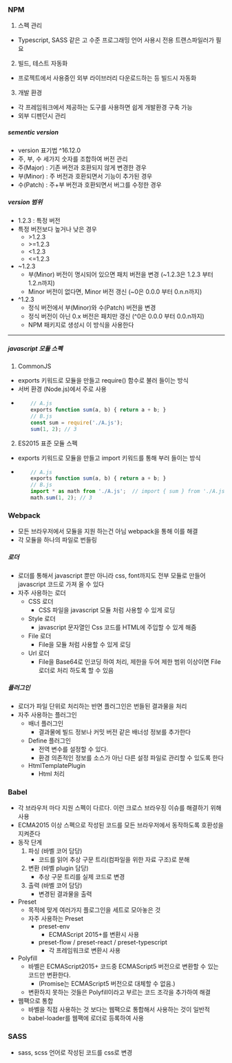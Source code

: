 ### NPM
1. 스펙 관리
- Typescript, SASS 같은 고 수준 프로그래밍 언어 사용시 전용 트랜스파일러가 필요
2. 빌드, 테스트 자동화
- 프로젝트에서 사용중인 외부 라이브러리 다운로드하는 등 빌드시 자동화
3. 개발 환경
- 각 프레임워크에서 제공하는 도구를 사용하면 쉽게 개발환경 구축 가능
- 외부 디펜던시 관리

##### sementic version
- version 표기법 ^16.12.0
- 주, 부, 수 세가지 숫자를 조합하여 버전 관리
- 주(Major) : 기존 버전과 호환되지 않게 변경한 경우
- 부(Minor) : 주 버전과 호환되면서 기능이 추가된 경우
- 수(Patch) : 주+부 버전과 호환되면서 버그를 수정한 경우

##### version 범위
- 1.2.3 : 특정 버전
- 특정 버전보다 높거나 낮은 경우
  - \>1.2.3 
  - \>=1.2.3
  - <1.2.3
  - <=1.2.3
- ~1.2.3
  - 부(Minor) 버전이 명시되어 있으면 패치 버전을 변경 (~1.2.3은 1.2.3 부터 1.2.n까지)
  - Minor 버전이 없다면, Minor 버전 갱신 (~0은 0.0.0 부터 0.n.n까지)
- ^1.2.3
  - 정식 버전에서 부(Minor)와 수(Patch) 버전을 변경 
  - 정식 버전이 아닌 0.x 버전은 패치만 갱신 (^0은 0.0.0 부터 0.0.n까지)
  - NPM 패키지로 생성시 이 방식을 사용한다

---

##### javascript 모듈 스펙
1. CommonJS
  - exports 키워드로 모듈을 만들고 require() 함수로 불러 들이는 방식
  - 서버 환경 (Node.js)에서 주로 사용
  - ```javascript
        // A.js
        exports function sum(a, b) { return a + b; }
        // B.js
        const sum = require('./A.js');
        sum(1, 2); // 3
     ```
2. ES2015 표준 모듈 스펙
  - exports 키워드로 모듈을 만들고 import 키워드를 통해 부러 들이는 방식
  - ```javascript
        // A.js
        exports function sum(a, b) { return a + b; }
        // B.js
        import * as math from './A.js';  // import { sum } from './A.js'; 특정 함수만 가져오기 가능
        math.sum(1, 2); // 3 
     ```

### Webpack
  - 모든 브라우저에서 모듈을 지원 하는건 아님 webpack을 통해 이를 해결
  - 각 모듈을 하나의 파일로 번들링

##### 로더
  - 로더를 통해서 javascript 뿐만 아니라 css, font까지도 전부 모듈로 만들어 javascript 코드로 가져 올 수 있다
  - 자주 사용하는 로더
    - CSS 로더
      - CSS 파일을 javascript 모듈 처럼 사용할 수 있게 로딩
    - Style 로더
      - javascript 문자열인 Css 코드를 HTML에 주입할 수 있게 해줌
    - File 로더
      - File을 모듈 처럼 사용할 수 있게 로딩
    - Url 로더
      - File을 Base64로 인코딩 하여 처리, 제한을 두어 제한 범위 이상이면 File 로더로 처리 하도록 할 수 있음

##### 플러그인
  - 로더가 파일 단위로 처리하는 반면 플러그인은 번들된 결과물을 처리
  - 자주 사용하는 플러그인
    - 배너 플러그인
      - 결과물에 빌드 정보나 커밋 버전 같은 배너성 정보를 추가한다
    - Define 플러그인
      - 전역 변수를 설정할 수 있다.
      - 환경 의존적인 정보를 소스가 아닌 다른 설정 파일로 관리할 수 있도록 한다
    - HtmlTemplatePlugin
      - Html 처리

### Babel
  - 각 브라우저 마다 지원 스펙이 다르다. 이런 크로스 브라우징 이슈를 해결하기 위해 사용
  - ECMA2015 이상 스펙으로 작성된 코드를 모든 브라우저에서 동작하도록 호환성을 지켜준다
  - 동작 단계
    1. 파싱 (바벨 코어 담당)
       - 코드를 읽어 추상 구문 트리(컴파일을 위한 자료 구조)로 분해
    2. 변환 (바벨 plugin 담당)
       - 추상 구문 트리를 실제 코드로 변경
    3. 출력 (바벨 코어 담당)
       - 변경된 결과물을 출력
  - Preset
    - 목적에 맞게 여러가지 플로그인을 세트로 모아놓은 것
    - 자주 사용하는 Preset
      - preset-env
        - ECMAScript 2015+를 변환시 사용
      - preset-flow / preset-react / preset-typescript
        - 각 프레임워크로 변환시 사용
  - Polyfill
    - 바벨은 ECMAScript2015+ 코드중 ECMAScript5 버전으로 변환할 수 있는 코드만 변환한다.
      - (Promise는 ECMAScript5 버전으로 대체할 수 없음.)
    - 변환하지 못하는 것들은 Polyfill이라고 부르는 코드 조각을 추가하여 해결
  - 웹팩으로 통합
    - 바벨을 직접 사용하는 것 보다는 웹팩으로 통합해서 사용하는 것이 일반적
    - babel-loader를 웹팩에 로더로 등록하여 사용

### SASS
  - sass, scss 언어로 작성된 코드를 css로 변경